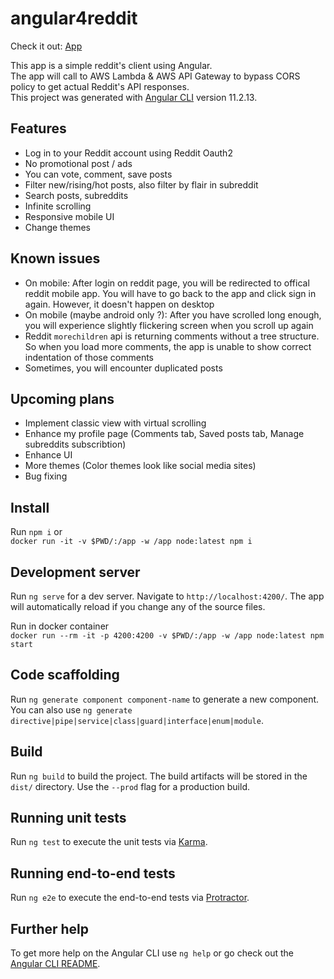 # angular4reddit
Check it out: [App](https://dbqo2nayu6ql6.cloudfront.net)  
  
This app is a simple reddit's client using Angular.  
The app will call to AWS Lambda & AWS API Gateway to bypass CORS policy to get actual Reddit's API responses.  
This project was generated with [Angular CLI](https://github.com/angular/angular-cli) version 11.2.13.

## Features

- Log in to your Reddit account using Reddit Oauth2
- No promotional post / ads
- You can vote, comment, save posts
- Filter new/rising/hot posts, also filter by flair in subreddit
- Search posts, subreddits
- Infinite scrolling
- Responsive mobile UI
- Change themes

## Known issues

- On mobile: After login on reddit page, you will be redirected to offical reddit mobile app. You will have to go back to the app and click sign in again. However, it doesn't happen on desktop
- On mobile (maybe android only ?): After you have scrolled long enough, you will experience slightly flickering screen when you scroll up again
- Reddit `morechildren` api is returning comments without a tree structure. So when you load more comments, the app is unable to show correct indentation of those comments
- Sometimes, you will encounter duplicated posts

## Upcoming plans

- Implement classic view with virtual scrolling
- Enhance my profile page (Comments tab, Saved posts tab, Manage subreddits subscribtion)
- Enhance UI
- More themes (Color themes look like social media sites)
- Bug fixing

## Install

Run `npm i` or  
 ```docker run -it -v $PWD/:/app -w /app node:latest npm i```

## Development server

Run `ng serve` for a dev server. Navigate to `http://localhost:4200/`. The app will automatically reload if you change any of the source files.  

Run in docker container  
```docker run --rm -it -p 4200:4200 -v $PWD/:/app -w /app node:latest npm start```

## Code scaffolding

Run `ng generate component component-name` to generate a new component. You can also use `ng generate directive|pipe|service|class|guard|interface|enum|module`.

## Build

Run `ng build` to build the project. The build artifacts will be stored in the `dist/` directory. Use the `--prod` flag for a production build.

## Running unit tests

Run `ng test` to execute the unit tests via [Karma](https://karma-runner.github.io).

## Running end-to-end tests

Run `ng e2e` to execute the end-to-end tests via [Protractor](http://www.protractortest.org/).

## Further help

To get more help on the Angular CLI use `ng help` or go check out the [Angular CLI README](https://github.com/angular/angular-cli/blob/master/README.md).
